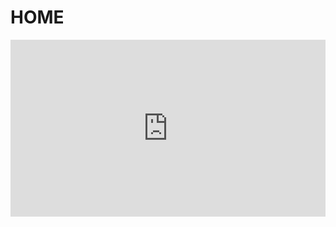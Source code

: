 # HOME
<div style="position: relative; padding-bottom: 56.25%; height: 0; overflow: hidden; max-width: 100%; height: auto;">
    <iframe src="https://www.youtube.com/embed/ZeerrnuLi5E" frameborder="0" allowfullscreen style="position: absolute; top: 0; left: 0; width: 100%; height: 100%;"></iframe>
</div>